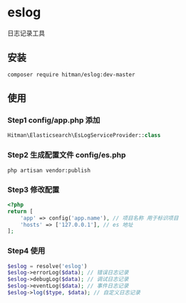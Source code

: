 # eslog
日志记录工具

## 安装
```shell
composer require hitman/eslog:dev-master
```

## 使用
### Step1 config/app.php 添加
```php
Hitman\Elasticsearch\EsLogServiceProvider::class
```

### Step2 生成配置文件 config/es.php
```shell
php artisan vendor:publish
```

### Step3 修改配置
```php
<?php
return [
	'app' => config('app.name'), // 项目名称 用于标识项目
	'hosts' => ['127.0.0.1'], // es 地址
];
```

### Step4 使用
```php
$eslog = resolve('eslog')
$eslog->errorLog($data); // 错误日志记录
$eslog->debugLog($data); // 调试日志记录
$eslog->eventLog($data); // 事件日志记录
$eslog->log($type, $data); // 自定义日志记录
```
